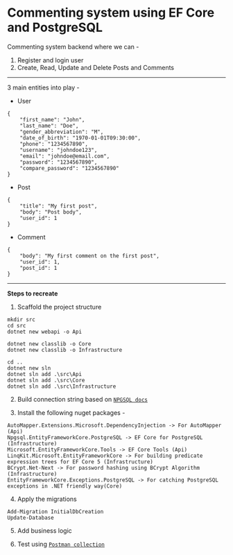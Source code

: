 # Commenting system using EF Core and PostgreSQL

Commenting system backend where we can -
1. Register and login user
2. Create, Read, Update and Delete Posts and Comments

---
3 main entities into play -
- User
```
{
    "first_name": "John",
    "last_name": "Doe",
    "gender_abbreviation": "M",
    "date_of_birth": "1970-01-01T09:30:00",
    "phone": "1234567890",
    "username": "johndoe123",
    "email": "johndoe@email.com",
    "password": "1234567890",
    "compare_password": "1234567890"
}
```

- Post
```
{
    "title": "My first post",
    "body": "Post body",
    "user_id": 1
}
```

- Comment
```
{
    "body": "My first comment on the first post",
    "user_id": 1,
    "post_id": 1
}
```
---
**Steps to recreate**

1. Scaffold the project structure

```
mkdir src
cd src
dotnet new webapi -o Api

dotnet new classlib -o Core
dotnet new classlib -o Infrastructure

cd ..
dotnet new sln
dotnet sln add .\src\Api
dotnet sln add .\src\Core
dotnet sln add .\src\Infrastructure
```

2. Build connection string based on [`NPGSQL docs`](https://www.connectionstrings.com/npgsql/standard/)

3. Install the following nuget packages -
```
AutoMapper.Extensions.Microsoft.DependencyInjection -> For AutoMapper (Api)
Npgsql.EntityFrameworkCore.PostgreSQL -> EF Core for PostgreSQL (Infrastructure)
Microsoft.EntityFrameworkCore.Tools -> EF Core Tools (Api)
LinqKit.Microsoft.EntityFrameworkCore -> For building predicate expression trees for EF Core 5 (Infrastructure)
BCrypt.Net-Next -> For password hashing using BCrypt Algorithm (Infrastructure)
EntityFrameworkCore.Exceptions.PostgreSQL -> For catching PostgreSQL exceptions in .NET friendly way(Core)
```

4. Apply the migrations
```
Add-Migration InitialDbCreation
Update-Database
```

5. Add business logic

6. Test using [`Postman collection`](https://www.getpostman.com/collections/04ea831f0d2f22111682)